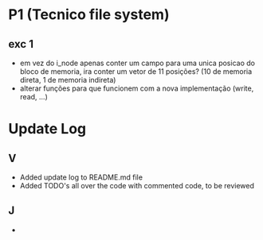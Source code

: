 # P1 (Tecnico file system)

## exc 1

- em vez do i_node apenas conter um campo para uma unica posicao do bloco de memoria, ira conter um vetor de 11 posições? (10 de memoria direta, 1 de memoria indireta)
- alterar funções para que funcionem com a nova implementação (write, read, ...)


# Update Log

## V

- Added update log to README.md file
- Added TODO's all over the code with commented code, to be reviewed

## J

- 